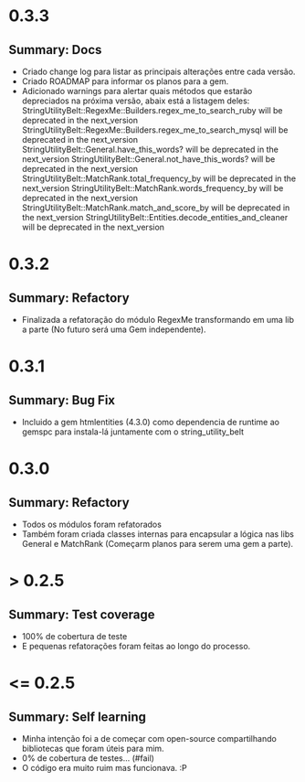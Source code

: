 #  0.3.3
## Summary: Docs
* Criado change log para listar as principais alterações entre cada versão.
* Criado ROADMAP para informar os planos para a gem.
* Adicionado warnings para alertar quais métodos que estarão depreciados na próxima versão, abaix está a listagem deles:
  StringUtilityBelt::RegexMe::Builders.regex_me_to_search_ruby will be deprecated in the next_version
  StringUtilityBelt::RegexMe::Builders.regex_me_to_search_mysql will be deprecated in the next_version
  StringUtilityBelt::General.have_this_words? will be deprecated in the next_version
  StringUtilityBelt::General.not_have_this_words? will be deprecated in the next_version
  StringUtilityBelt::MatchRank.total_frequency_by will be deprecated in the next_version
  StringUtilityBelt::MatchRank.words_frequency_by will be deprecated in the next_version
  StringUtilityBelt::MatchRank.match_and_score_by will be deprecated in the next_version
  StringUtilityBelt::Entities.decode_entities_and_cleaner will be deprecated in the next_version

#  0.3.2
## Summary: Refactory
* Finalizada a refatoração do módulo RegexMe transformando em uma lib a parte (No futuro será uma Gem independente).

#  0.3.1
## Summary: Bug Fix
* Incluido a gem htmlentities (4.3.0) como dependencia de runtime ao gemspc
para instala-lá juntamente com o string_utility_belt

#  0.3.0
## Summary: Refactory
* Todos os módulos foram refatorados
* Também foram criada classes internas para encapsular a lógica nas libs General e MatchRank (Começarm planos para  serem uma gem a parte).

#  > 0.2.5
## Summary: Test coverage
* 100% de cobertura de teste
* E pequenas refatorações foram feitas ao longo do processo. 

#  <= 0.2.5
## Summary: Self learning
* Minha intenção foi a de começar com open-source compartilhando bibliotecas que foram úteis para mim.
* 0% de cobertura de testes... (#fail) 
* O código era muito ruim mas funcionava. :P
